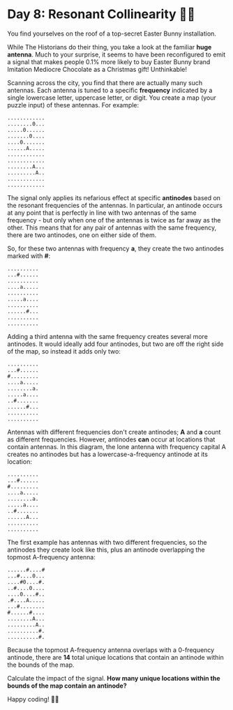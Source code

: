 # Day 8: Resonant Collinearity 🎄🦀

You find yourselves on the roof of a top-secret Easter Bunny installation.

While The Historians do their thing, you take a look at the familiar **huge antenna**. Much to your surprise, it seems 
to have been reconfigured to emit a signal that makes people 0.1% more likely to buy Easter Bunny brand Imitation 
Mediocre Chocolate as a Christmas gift! Unthinkable!

Scanning across the city, you find that there are actually many such antennas. Each antenna is tuned to a specific 
**frequency** indicated by a single lowercase letter, uppercase letter, or digit. You create a map (your puzzle input) 
of these antennas. For example:


```
............
........0...
.....0......
.......0....
....0.......
......A.....
............
............
........A...
.........A..
............
............
```

The signal only applies its nefarious effect at specific **antinodes** based on the resonant frequencies of the antennas. 
In particular, an antinode occurs at any point that is perfectly in line with two antennas of the same frequency - but 
only when one of the antennas is twice as far away as the other. This means that for any pair of antennas with the same 
frequency, there are two antinodes, one on either side of them.

So, for these two antennas with frequency **a**, they create the two antinodes marked with **#**:

```
..........
...#......
..........
....a.....
..........
.....a....
..........
......#...
..........
..........
```

Adding a third antenna with the same frequency creates several more antinodes. It would ideally add four antinodes, 
but two are off the right side of the map, so instead it adds only two:

```
..........
...#......
#.........
....a.....
........a.
.....a....
..#.......
......#...
..........
..........
```

Antennas with different frequencies don't create antinodes; **A** and **a** count as different frequencies. However,
antinodes **can** occur at locations that contain antennas. In this diagram, the lone antenna with frequency 
capital A creates no antinodes but has a lowercase-a-frequency antinode at its location:

```
..........
...#......
#.........
....a.....
........a.
.....a....
..#.......
......A...
..........
..........
```

The first example has antennas with two different frequencies, so the antinodes they create look like this, plus an 
antinode overlapping the topmost A-frequency antenna:

```
......#....#
...#....0...
....#0....#.
..#....0....
....0....#..
.#....A.....
...#........
#......#....
........A...
.........A..
..........#.
..........#.
```

Because the topmost A-frequency antenna overlaps with a 0-frequency antinode, there are **14** total unique locations 
that contain an antinode within the bounds of the map.

Calculate the impact of the signal. **How many unique locations within the bounds of the map contain an antinode?**


Happy coding! 🎄🦀
